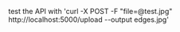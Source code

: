 test the API with 'curl -X POST -F "file=@test.jpg" http://localhost:5000/upload --output edges.jpg'
